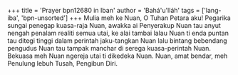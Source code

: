 +++
title = 'Prayer bpn12680 in Iban'
author = 'Bahá'u'lláh'
tags = ['lang-iba', 'bpn-unsorted']
+++
Mulia meh ke Nuan, O Tuhan Petara aku! Pegarika sungai penegap kuasa-raja Nuan, awakka ai Penyerakup Nuan tau anyut nengah penalam realiti semua utai, ke alai tambai lalau Nuan ti enda puntan tau ditegi tinggi dalam perintah jaku-tangkan Nuan lalu bintang bebendang pengudus Nuan tau tampak manchar di serega kuasa-perintah Nuan.
Bekuasa meh Nuan ngereja utai ti dikedeka Nuan. Nuan, amat bendar, meh Penulung lebuh Tusah, Pengibun
Diri.
